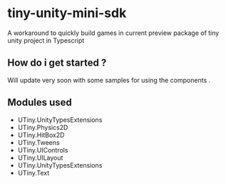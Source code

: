 # tiny-unity-mini-sdk
A workaround to quickly build games in current preview package of tiny unity project in Typescript

## How do i get started ?
Will update very soon with some samples for using the components .

## Modules used
- UTiny.UnityTypesExtensions
- UTiny.Physics2D
- UTiny.HitBox2D
- UTiny.Tweens
- UTiny.UIControls
- UTiny.UILayout
- UTiny.UnityTypesExtensions
- UTiny.Text